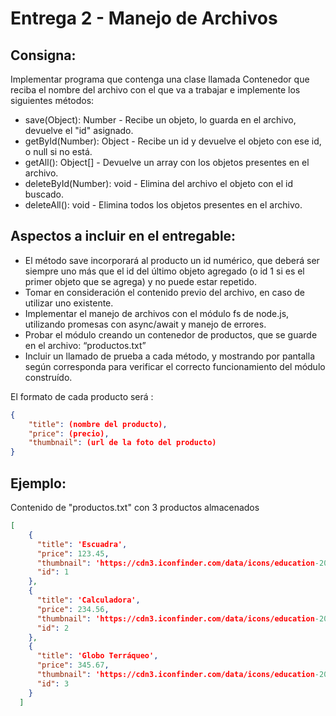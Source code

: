 # Entrega 2 - Manejo de Archivos

## Consigna: 
Implementar programa que contenga una clase llamada Contenedor que reciba el nombre del archivo con el que va a trabajar e implemente los siguientes métodos:

* save(Object): Number - Recibe un objeto, lo guarda en el archivo, devuelve el "id" asignado.
* getById(Number): Object - Recibe un id y devuelve el objeto con ese id, o null si no está.
* getAll(): Object[] - Devuelve un array con los objetos presentes en el archivo.
* deleteById(Number): void - Elimina del archivo el objeto con el id buscado.
* deleteAll(): void - Elimina todos los objetos presentes en el archivo.

## Aspectos a incluir en el entregable: 
- El método save incorporará al producto un id numérico, que deberá ser siempre uno más que el id del último objeto agregado (o id 1 si es el primer objeto que se agrega) y no puede estar repetido.
- Tomar en consideración el contenido previo del archivo, en caso de utilizar uno existente.
- Implementar el manejo de archivos con el módulo fs de node.js, utilizando promesas con async/await y manejo de errores.
- Probar el módulo creando un contenedor de productos, que se guarde en el archivo: “productos.txt”
- Incluir un llamado de prueba a cada método, y mostrando por pantalla según corresponda para verificar el correcto funcionamiento del módulo construído. 

El formato de cada producto será :
```json
{
    "title": (nombre del producto),
    "price": (precio),
    "thumbnail": (url de la foto del producto)
}
```

## Ejemplo:
Contenido de "productos.txt" con 3 productos almacenados 

```json
[                                                                                                                                                     
    {                                                                                                                                                    
      "title": 'Escuadra',                                                                                                                                 
      "price": 123.45,                                                                                                                                     
      "thumbnail": 'https://cdn3.iconfinder.com/data/icons/education-209/64/ruler-triangle-stationary-school-256.png',                                     
      "id": 1                                                                                                                                              
    },                                                                                                                                                   
    {                                                                                                                                                    
      "title": 'Calculadora',                                                                                                                              
      "price": 234.56,                                                                                                                                     
      "thumbnail": 'https://cdn3.iconfinder.com/data/icons/education-209/64/calculator-math-tool-school-256.png',                                          
      "id": 2                                                                                                                                              
    },                                                                                                                                                   
    {                                                                                                                                                    
      "title": 'Globo Terráqueo',                                                                                                                          
      "price": 345.67,                                                                                                                                     
      "thumbnail": 'https://cdn3.iconfinder.com/data/icons/education-209/64/globe-earth-geograhy-planet-school-256.png',                                   
      "id": 3                                                                                                                                              
    }                                                                                                                                                    
  ]     

```